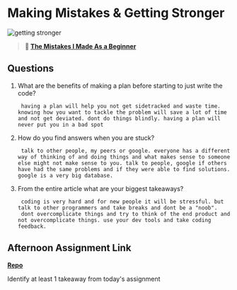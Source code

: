 # Making Mistakes & Getting Stronger

![getting stronger](https://bcw.blob.core.windows.net/public/img/lesson-images/js-bootcamp-logo.jpg)

> **📖 [The Mistakes I Made As a Beginner](https://codeworksacademy.com/fs-student-guide/resources/wk2/06-Coding-Mistakes)**

## Questions

1. What are the benefits of making a plan before starting to just write the code?


        having a plan will help you not get sidetracked and waste time. knowing how you want to tackle the problem will save a lot of time and not get deviated. dont do things blindly. having a plan will never put you in a bad spot

2. How do you find answers when you are stuck?

        talk to other people, my peers or google. everyone has a different way of thinking of and doing things and what makes sense to someone else might not make sense to you. talk to people, google if others have had the same problems and if they were able to find solutions. google is a very big database.

3. From the entire article what are your biggest takeaways?



        coding is very hard and for new people it will be stressful. but talk to other programmers and take breaks and dont be a "noob".
        dont overcomplicate things and try to think of the end product and not overcomplicate things. use your dev tools and take coding feedback.

## Afternoon Assignment Link

**[Repo](https://github.com/TriLe1122/<ASSIGNMENT_REPO>)**

Identify at least 1 takeaway from today's assignment
